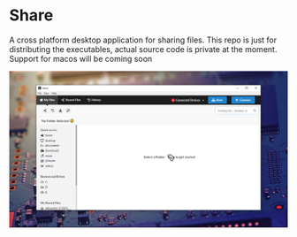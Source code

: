 # Share

A cross platform desktop application for sharing files.
This repo is just for distributing the executables, actual source code is private at the moment. Support for macos will be coming soon

<img src="./windows/Screenshot.png"/>
